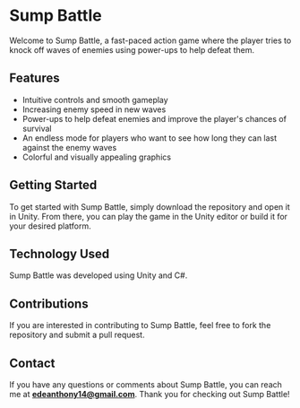 # Sump Battle
Welcome to Sump Battle, a fast-paced action game where the player tries to knock off waves of enemies using power-ups to help defeat them.

## Features
- Intuitive controls and smooth gameplay
- Increasing enemy speed in new waves
- Power-ups to help defeat enemies and improve the player's chances of survival
- An endless mode for players who want to see how long they can last against the enemy waves
- Colorful and visually appealing graphics

## Getting Started
To get started with Sump Battle, simply download the repository and open it in Unity. From there, you can play the game in the Unity editor or build it for your desired platform.

## Technology Used
Sump Battle was developed using Unity and C#.

## Contributions
If you are interested in contributing to Sump Battle, feel free to fork the repository and submit a pull request.

## Contact
If you have any questions or comments about Sump Battle, you can reach me at <b>edeanthony14@gmail.com</b>. Thank you for checking out Sump Battle!
